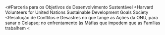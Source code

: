 <#Parceria para os Objetivos de Desenvolvimento Sustentável
<Harvard Volunteers for United Nations Sustainable Development Goals Society
<Resolução de Conflitos e Desastres no que tange as Ações da ONU, para sanar o Colapso;  no enfrentamento às Máfias que impedem que as Famílias trabalhem
<
